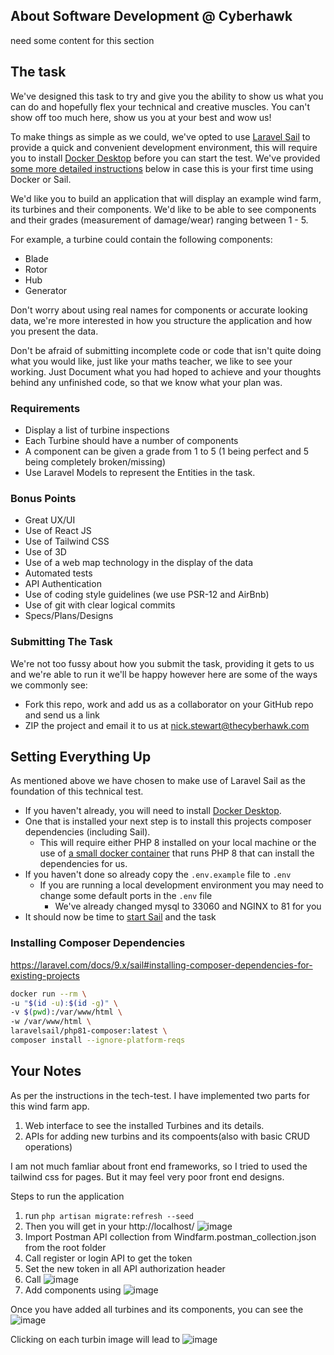 ## About Software Development @ Cyberhawk

need some content for this section

## The task
We've designed this task to try and give you the ability to show us what you can do and hopefully flex your technical and creative muscles. You can't show off too much here, show us you at your best and wow us!

To make things as simple as we could, we've opted to use [Laravel Sail](https://laravel.com/docs/8.x/sail) to provide a quick and convenient development environment, this will require you to install
[Docker Desktop](https://www.docker.com/products/docker-desktop) before you can start the test. We've provided [some more detailed instructions](#setting-everything-up) below in case this is your first time using Docker or Sail.

We'd like you to build an application that will display an example wind farm, its turbines and their components.
We'd like to be able to see components and their grades (measurement of damage/wear) ranging between 1 - 5.

For example, a turbine could contain the following components:
- Blade
- Rotor
- Hub
- Generator

Don't worry about using real names for components or accurate looking data, we're more interested in how you structure the application and how you present the data.

Don't be afraid of submitting incomplete code or code that isn't quite doing what you would like, just like your maths teacher, we like to see your working.
Just Document what you had hoped to achieve and your thoughts behind any unfinished code, so that we know what your plan was.

### Requirements
- Display a list of turbine inspections
- Each Turbine should have a number of components
- A component can be given a grade from 1 to 5 (1 being perfect and 5 being completely broken/missing)
- Use Laravel Models to represent the Entities in the task.

### Bonus Points
- Great UX/UI
- Use of React JS
- Use of Tailwind CSS
- Use of 3D
- Use of a web map technology in the display of the data
- Automated tests
- API Authentication
- Use of coding style guidelines (we use PSR-12 and AirBnb)
- Use of git with clear logical commits
- Specs/Plans/Designs

### Submitting The Task
We're not too fussy about how you submit the task, providing it gets to us and we're able to run it we'll be happy however here are some of the ways we commonly see:
- Fork this repo, work and add us as a collaborator on your GitHub repo and send us a link
- ZIP the project and email it to us at nick.stewart@thecyberhawk.com

## Setting Everything Up
As mentioned above we have chosen to make use of Laravel Sail as the foundation of this technical test.
- If you haven't already, you will need to install [Docker Desktop](https://www.docker.com/products/docker-desktop).
- One that is installed your next step is to install this projects composer dependencies (including Sail).
    - This will require either PHP 8 installed on your local machine or the use of [a small docker container](https://laravel.com/docs/8.x/sail#installing-composer-dependencies-for-existing-projects) that runs PHP 8 that can install the dependencies for us.
- If you haven't done so already copy the `.env.example` file to `.env`
    - If you are running a local development environment you may need to change some default ports in the `.env` file
        - We've already changed mysql to 33060 and NGINX to 81 for you
- It should now be time to [start Sail](https://laravel.com/docs/8.x/sail#starting-and-stopping-sail) and the task

### Installing Composer Dependencies
https://laravel.com/docs/9.x/sail#installing-composer-dependencies-for-existing-projects
```bash
docker run --rm \
-u "$(id -u):$(id -g)" \
-v $(pwd):/var/www/html \
-w /var/www/html \
laravelsail/php81-composer:latest \
composer install --ignore-platform-reqs
```

## Your Notes
As per the instructions in the tech-test. I have implemented two parts for this wind farm app. 
1. Web interface to see the installed Turbines and its details.
2. APIs for adding new turbins and its compoents(also with basic CRUD operations)

I am not much famliar about front end frameworks, so I tried to used the tailwind css for pages. But it may feel very poor front end designs.

Steps to run the application

1. run `php artisan migrate:refresh --seed`
2. Then you will get in your http://localhost/
![image](https://user-images.githubusercontent.com/59043868/226894167-77f2c3a4-333e-48de-b0fe-c607091e6541.png)
3. Import Postman API collection from Windfarm.postman_collection.json from the root folder
4. Call register or login API to get the token
5. Set the new token in all API authorization header
6. Call ![image](https://user-images.githubusercontent.com/59043868/226895047-0370a909-5172-417b-8282-805cc8e4110d.png)
7. Add components using ![image](https://user-images.githubusercontent.com/59043868/226895300-0264d3f1-691f-464c-ba5e-11c8465d31c3.png)

Once you have added all turbines and its components, you can see the 
![image](https://user-images.githubusercontent.com/59043868/226895948-0a60644e-b7e0-4486-9a30-109147ea2057.png)

Clicking on each turbin image will lead to
![image](https://user-images.githubusercontent.com/59043868/226896184-f0bd555d-dbbd-4198-8f1a-78dcd1a86db6.png)




